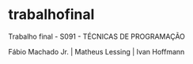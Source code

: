 # trabalhofinal
Trabalho final - S091 - TÉCNICAS DE PROGRAMAÇÃO

Fábio Machado Jr. | Matheus Lessing | Ivan Hoffmann
